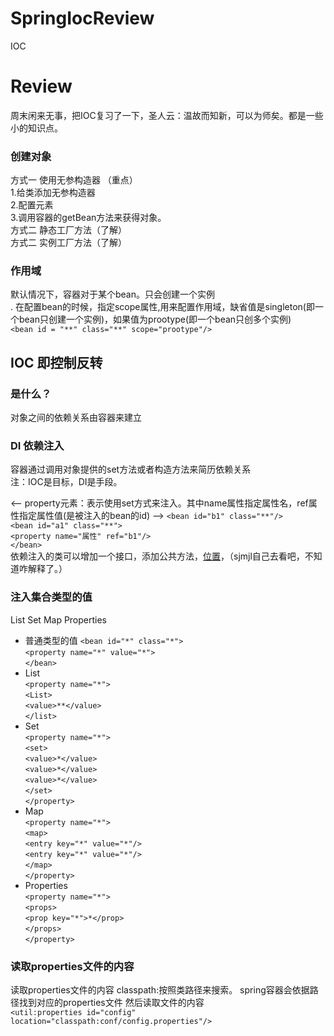 # SpringIocReview
IOC
# Review
周末闲来无事，把IOC复习了一下，圣人云：温故而知新，可以为师矣。都是一些小的知识点。
### 创建对象
方式一 使用无参构造器 （重点）<br>
1.给类添加无参构造器<br>
2.配置<bean>元素<br>
3.调用容器的getBean方法来获得对象。<br>
方式二 静态工厂方法（了解）<br>
方式二 实例工厂方法（了解）<br>
### 作用域
默认情况下，容器对于某个bean。只会创建一个实例 <br>.
在配置bean的时候，指定scope属性,用来配置作用域，缺省值是singleton(即一个bean只创建一个实例)，如果值为prootype(即一个bean只创多个实例)<br>
`<bean id = "**" class="**" scope="prootype"/>`
## IOC 即控制反转
### 是什么？
对象之间的依赖关系由容器来建立 <br>
### DI 依赖注入
容器通过调用对象提供的set方法或者构造方法来简历依赖关系<br>
注：IOC是目标，DI是手段。<br>

<-- property元素：表示使用set方式来注入。其中name属性指定属性名，ref属性指定属性值(是被注入的bean的id) -->
`<bean id="b1" class="**"/>`<br>
`<bean id="a1" class="**">`<br>
`<property name="属性" ref="b1"/>`<br>
`</bean>`<br>
依赖注入的类可以增加一个接口，添加公共方法，[位置](https://github.com/sanjiaomaojl/SpringIocReview/blob/master/src/IOC/IB.java)，（sjmjl自己去看吧，不知道咋解释了。）
### 注入集合类型的值
List Set Map Properties<br>
- 普通类型的值
`<bean id="*" class="*">`<br>
`<property name="*" value="*">`<br>
`</bean>`<br>
- List<br>
`<property name="*">`<br>
`<List>`<br>
`<value>**</value>`<br>
`</list>`<br>
- Set <br>
    `<property name="*">`<br>
    `<set>`<br>
    `<value>*</value>`<br>
    `<value>*</value>`<br>
    `<value>*</value>`<br>
    `</set>`<br>
    `</property>`<br>
- Map<br>
`<property name="*">`<br>
`<map>`<br>
`<entry key="*" value="*"/>`<br>
`<entry key="*" value="*"/>`<br>
`</map>`<br>
`</property>`<br>
- Properties<br>
`<property name="*">`<br>
`<props>`<br>
`<prop key="*">*</prop>`<br>
`</props>`<br>
`</property>`<br>
### 读取properties文件的内容
读取properties文件的内容
        classpath:按照类路径来搜索。
        spring容器会依据路径找到对应的properties文件
        然后读取文件的内容<br>
`<util:properties id="config" location="classpath:conf/config.properties"/>`
